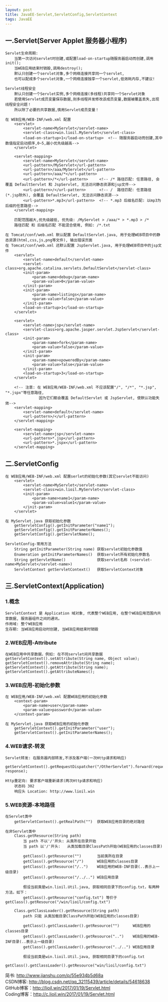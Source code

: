 ```yaml
---
layout: post
title: JavaEE-Servlet,ServletConfig,ServletContext
tags: JavaEE
---
```

## 一.Servlet(Server Applet 服务器小程序)
	Servlet生命周期: 
		当第一次访问servlet时创建,或配置load-on-startup随服务器启动而创建,调用init();		
		当WEB应用结束时销毁,调用destroy();
		默认只创建一个servlet对象,多个网络连接共享同一个servlet,
		也可以配成多个servlet对象,一个网络连接独享一个servlet,低效耗内存,不建议!
		
	Servlet线程安全
		默认只创建一个Servlet实例,多个网络连接(多线程)共享同一个Servlet对象
		若使用Servlet成员变量保存数据,则多线程并发修改该成员变量,数据被覆盖丢失,出现线程安全问题！
		所以除了必要的共享数据,慎用Servlet成员变量！
							
	在 WEB应用/WEB-INF/web.xml 配置	
		<servlet>
			<servlet-name>MyServlet</servlet-name>
			<servlet-class>win.lioil.MyServlet</servlet-class>
			<load-on-startup>1</load-on-startup>  <!-- 随服务器启动而创建,其中数值指定启动顺序,0~5,越小优先级越高-->
		</servlet>

		<servlet-mapping>
			<servlet-name>MyServlet</servlet-name>
			<url-pattern>/MyServlet</url-pattern>
			<url-pattern>/aaa/MyServlet</url-pattern>
			<url-pattern>/aaa/*</url-pattern>
			<url-pattern>/*</url-pattern>     <!-- /* 路径匹配: 任意路径, 会覆盖 DefaultServlet 和 JspServlet, 无法访问静态资源和jsp文件-->
			<url-pattern>/</url-pattern>      <!-- /  路径匹配: 任意路径(*.jsp除外), 会覆盖 DefaultServlet, 无法访问静态资源-->
			<url-pattern>*.mp3</url-pattern>  <!-- *.mp3 后缀名匹配: 以mp3为后缀的任意路径-->
		</servlet-mapping>
		
		匹配范围越大,优先级越低, 优先级: /MyServlet > /aaa/* > *.mp3 > /*
		路径匹配 和 后缀名匹配 不能混合使用, 例如: /*.txt
					
	在 Tomcat/conf/web.xml 默认配置 DefaultServlet.java, 用于处理WEB项目中的静态资源(html,css,js,png等文件), 输出错误页面
	在 Tomcat/conf/web.xml 还默认配置 JspServlet.java, 用于处理WEB项目中的jsp文件
		<servlet>
			<servlet-name>default</servlet-name>
			<servlet-class>org.apache.catalina.servlets.DefaultServlet</servlet-class>
			<init-param>
				<param-name>debug</param-name>
				<param-value>0</param-value>
			</init-param>
			<init-param>
				<param-name>listings</param-name>
				<param-value>false</param-value>
			</init-param>
			<load-on-startup>1</load-on-startup>
		</servlet>
		
		<servlet>
			<servlet-name>jsp</servlet-name>
			<servlet-class>org.apache.jasper.servlet.JspServlet</servlet-class>
			<init-param>
				<param-name>fork</param-name>
				<param-value>false</param-value>
			</init-param>
			<init-param>
				<param-name>xpoweredBy</param-name>
				<param-value>false</param-value>
			</init-param>
			<load-on-startup>3</load-on-startup>
		</servlet>
		
		<!-- 注意: 在 WEB应用/WEB-INF/web.xml 不应该配置"/", "/*", "*.jsp", "*.jspx"等任意路径, 
		           因为它们都会覆盖 DefaultServlet 或 JspServlet, 使默认功能失效-->
		<servlet-mapping>
			<servlet-name>default</servlet-name>
			<url-pattern>/</url-pattern>
		</servlet-mapping>
		
		<servlet-mapping>
			<servlet-name>jsp</servlet-name>
			<url-pattern>*.jsp</url-pattern>
			<url-pattern>*.jspx</url-pattern>
		</servlet-mapping>
								
## 二.ServletConfig
	在 WEB应用/WEB-INF/web.xml 配置serlet的初始化参数(其它servlet不能访问)
		<servlet>
			<servlet-name>MyServlet</servlet-name>
			<servlet-class>win.lioil.MyServlet</servlet-class>
			<init-param>
				<param-name>name1</param-name>
				<param-value>value1</param-value>
			</init-param>
		</servlet>
		
	在 MyServlet.java 获取初始化参数
		getServletConfig().getInitParameter("name1");
		getServletConfig().getInitParameterNames();
		getServletConfig().getServletName();
		
	ServletConfig-常用方法
		String getInitParameter(String name) 获取servlet初始化参数值
		Enumeration getInitParameterNames()  获取servlet所有初始化参数名
		String getServletName()              获取servlet名称 (<servlet-name>MyServlet</servlet-name>)
		ServletContext getServletContext()   获取ServletContext对象
		
## 三.ServletContext(Application)
### 1.概念
	ServletContext 是 Application 域对象, 代表整个WEB应用, 在整个WEB应用范围内共享数据, 服务器组件之间的通讯。
	作用域: 整个WEB应用
	生存期: 当WEB应用启动时创建, 当WEB应用结束时销毁
	
### 2.WEB应用-Attribute
	在WEB应用中共享数据，例如: 在不同servlet间共享数据
	getServletContext().setAttribute(String name, Object value);
	getServletContext().removeAttribute(String name);
	getServletContext().getAttribute(String name);
	getServletContext().getAttributeNames();

### 3.WEB应用-初始化参数
	在 WEB应用/WEB-INF/web.xml 配置WEB应用的初始化参数
		<context-param>
			<param-name>user</param-name>
			<param-value>password</param-value>
		</context-param>
		
	在 MyServlet.java 获取WEB应用的初始化参数
		getServletContext().getInitParameter("user");
		getServletContext().getInitParameterNames();

### 4.WEB请求-转发
	Servlet转发: 在服务器内部转发,不涉及客户端(一次Http请求和响应)
		getServletContext().getRequestDispatcher("/OtherServlet").forward(request, response);
		
	Http重定向: 要求客户端重新请求(两次Http请求和响应)
		状态码 302
		响应头 Location: http://www.lioil.win

### 5.WEB资源-本地路径
	在Servlet类中
		getServletContext().getRealPath("")  获取WEB应用目录的绝对路径
	
	在非Servlet类中
		Class.getResource(String path)			
			当 path 不以'/'开头: 从类所在目录开始
			当 path 以'/'开头:   从类加载目录ClassPath开始(WEB应用的classes目录)
				
			getClass().getResource("")       当前类所在目录
			getClass().getResource("/")      WEB应用的classes目录
			getClass().getResource("/..")    WEB应用的WEB-INF目录(..表示上一级目录)
			getClass().getResource("/../..") WEB应用目录
			
			假设当前类是win.lioil.Util.java, 获取相同目录下的config.txt，有两种方法，如下：
			getClass().getResource("config.txt") 等价于 getClass().getResource("/win/lioil/config.txt")
		
		Class.getClassLoader().getResource(String path)
			path 只能 从类加载目录ClassPath开始(WEB应用的classes目录)
			
			getClass().getClassLoader().getResource("")      WEB应用的classes目录
			getClass().getClassLoader().getResource("..")    WEB应用的WEB-INF目录(..表示上一级目录)
			getClass().getClassLoader().getResource("../..") WEB应用目录
			
			假设当前类是win.lioil.Util.java, 获取相同目录下的config.txt
			getClass().getClassLoader().getResource("win/lioil/config.txt")
			
简书: http://www.jianshu.com/p/55e934b5d68a   
CSDN博客: http://blog.csdn.net/qq_32115439/article/details/54618638  
GitHub博客：http://lioil.win/2017/01/19/Servlet.html  
Coding博客：http://c.lioil.win/2017/01/19/Servlet.html